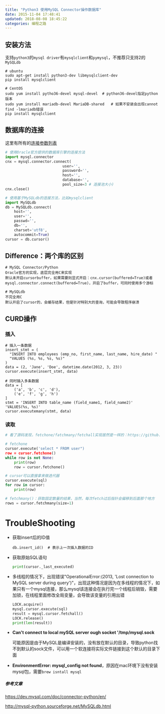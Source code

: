 ```yaml
---
title: "Python3 使用MySQL Connector操作数据库"
date: 2015-11-04 17:48:41
updated: 2018-08-08 18:45:22
categories: 编程之路
---
```

## 安装方法

支持`python3`的`mysql driver`有`mysqlclient`和`pymysql`，不推荐只支持2的`MySQLdb`

```shell
# ubuntu
sudo apt-get install python3-dev libmysqlclient-dev
pip install mysqlclient

# CentOS
sudo yum install pytho36-devel mysql-devel	# python36-devel指定python版本
sudo yum install mariadb-devel MariaDB-shared	# 如果不安装会出现cannot find -lmariadb错误
pip install mysqlclient
```
<!--more-->

## 数据库的连接

这里有所有的[连接参数列表](https://dev.mysql.com/doc/connector-python/en/connector-python-connectargs.html)

```python
# 使用Oracle官方提供的数据库引擎的连接方法
import mysql.connector
cnx = mysql.connector.connect(  
                          user='',
                          password='',
                          host='',
                          database='',  
                          pool_size=3 # 连接池大小)
cnx.close()

# 使用基于MySQLdb的连接方法，比如mysqlclient
import MySQLdb
db = MySQLdb.connect(
	host='', 
    user='', 
    passwd='', 
    db='', 
    charset='utf8', 
    autocommit=True)
cursor = db.cursor()
```


## Difference：两个库的区别

```shell
# MySQL Connector/Python
Oracle官方的实现，底层完全用C来实现
默认未开启cursorbuffer，如果需要则显式开启：cnx.cursor(buffered=True)或者mysql.connector.connect(buffered=True)，开启了buffer，可同时使用多个游标

# MySQLdb
不完全用C
默认开启了cursor的，会缓存结果，但是针对特别大的查询，可能会导致程序崩溃
```

## CURD操作

### 插入

    # 插入一条数据
    insert_stmt = (
      "INSERT INTO employees (emp_no, first_name, last_name, hire_date) "
      "VALUES (%s, %s, %s, %s)"
    )
    data = (2, 'Jane', 'Doe', datetime.date(2012, 3, 23))
    cursor.execute(insert_stmt, data)
    
    # 同时插入多条数据
    data = [
        ('a', 'b', 'c', 'd'),
        ('e', 'f', 'g', 'h')
    ]
    stmt = 'INSERT INTO table_name (field_name1, field_name2)' 				'VALUES(%s, %s)'
    cursor.executemany(stmt, data)
### 读取

```python
# 看了源码发现，fetchone/fatchmany/fetchall实现居然是一样的：https://github.com/PyMySQL/mysqlclient-python/blob/7d289b21728ab1a94bb1f0210a26367c6714d881/MySQLdb/cursors.py，结果都是一次取出保存，这三个方法就是在结果列表里面切片而已

# fetchone
cursor.execute('select * FROM user")
row = cursor.fetchone()
while row is not None:
    print(row)
    row = cursor.fetchone()  

# cursor可以直接拿来做迭代器
cursor.execute(sql)
for row in cursor:
    print(row)

# fetchmany()：获取固定数量的结果，当然，每次fetch过后指针会偏移到后面那个地方
rows = cursor.fetchmany(size=1)
```
# TroubleShooting

* 获取insert后的ID值  

  ```shell
  db.insert_id()  # 表示上一次插入数据的ID
  ```

* 获取原始SQL语句

  ```python
  print(cursor._last_executed)
  ```

* 多线程的情况下，出现错误"OperationalError:(2013, 'Lost connection to MySQL server during query')"，出现这种情况是因为在多线程的情况下，如果只有一个mysql连接，那么mysql该连接会在执行完一个线程后销毁，需要加锁，在线程里面修改全局变量，会导致该变量的引用出错  

  ```python
  LOCK.acquire()  
  mysql.cursor.execute(sql)  
  result = mysql.cursor.fetchall()  
  LOCK.release()
  print(len(result))
  ```

* **Can't connect to local mySQL server ough socket '/tmp/mysql.sock**

  可能原因是由于MySQL是编译安装的，没有放在默认的目录，导致python找不到默认的sock文件，可以用一个软连接将实际文件链接到这个默认的目录下面

* **EnvironmentError: mysql_config not found**，原因在mac环境下没有安装mysql包，需要`brew isntall mysql`

   


##### 参考文章

<https://dev.mysql.com/doc/connector-python/en/>  

<http://mysql-python.sourceforge.net/MySQLdb.html>  